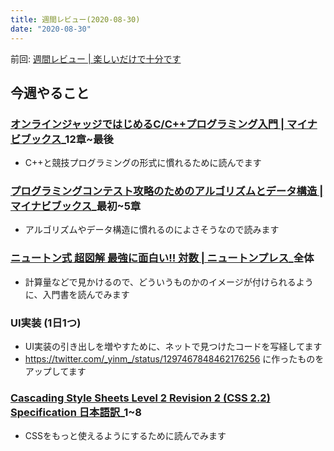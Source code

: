 ```yaml
---
title: 週間レビュー(2020-08-30)
date: "2020-08-30"
---
```


前回: [週間レビュー | 楽しいだけで十分です](https://yinm.info/20200823/)

## 今週やること

### [オンラインジャッジではじめるC/C++プログラミング入門 | マイナビブックス](https://book.mynavi.jp/ec/products/detail/id=25382)_12章~最後
- C++と競技プログラミングの形式に慣れるために読んでます

### [プログラミングコンテスト攻略のためのアルゴリズムとデータ構造 | マイナビブックス](https://book.mynavi.jp/ec/products/detail/id=35408)_最初~5章
- アルゴリズムやデータ構造に慣れるのによさそうなので読みます

### [ニュートン式 超図解 最強に面白い!! 対数 | ニュートンプレス](https://www.newtonpress.co.jp/book/saikyo/1907.html)_全体
- 計算量などで見かけるので、どういうものかのイメージが付けられるように、入門書を読んでみます

### UI実装 (1日1つ)
- UI実装の引き出しを増やすために、ネットで見つけたコードを写経してます
- https://twitter.com/_yinm_/status/1297467848462176256 に作ったものをアップしてます

### [Cascading Style Sheets Level 2 Revision 2 (CSS 2.2) Specification 日本語訳](https://momdo.github.io/css2/Overview.html)_1~8
- CSSをもっと使えるようにするために読んでみます


